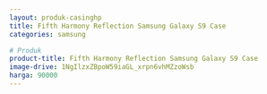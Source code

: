 ```yaml
---
layout: produk-casinghp
title: Fifth Harmony Reflection Samsung Galaxy S9 Case
categories: samsung

# Produk
product-title: Fifth Harmony Reflection Samsung Galaxy S9 Case
image-drive: 1NgIlzxZBpoW59iaGL_xrpn6vhMZzoWsb
harga: 90000
---
```

